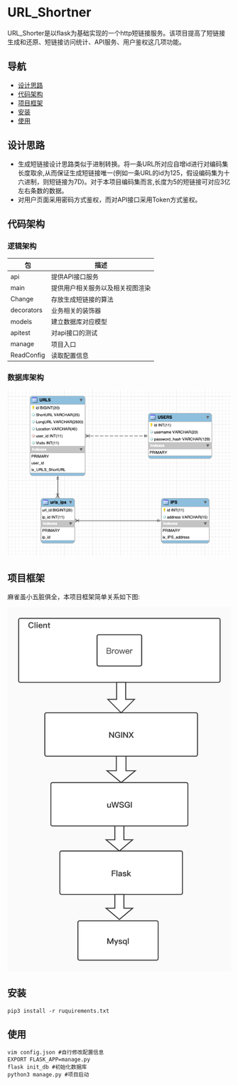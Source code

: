 # URL_Shortner

URL_Shorter是以flask为基础实现的一个http短链接服务。该项目提高了短链接生成和还原、短链接访问统计、API服务、用户鉴权这几项功能。

## 导航

- [设计思路](#设计思路)
- [代码架构]('代码架构')
- [项目框架](#项目框架)
- [安装](#安装)
- [使用](#使用)

## 设计思路

- 生成短链接设计思路类似于进制转换。将一条URL所对应自增id进行对编码集长度取余,从而保证生成短链接唯一(例如一条URL的id为125，假设编码集为十六进制，则短链接为7D)。对于本项目编码集而言,长度为5的短链接可对应3亿左右条数的数据。
- 对用户页面采用密码方式鉴权，而对API接口采用Token方式鉴权。

## 代码架构

### 逻辑架构

| 包         | 描述                             |
| ---------- | -------------------------------- |
| api        | 提供API接口服务                  |
| main       | 提供用户相关服务以及相关视图渲染 |
| Change     | 存放生成短链接的算法             |
| decorators | 业务相关的装饰器                 |
| models     | 建立数据库对应模型               |
| apitest    | 对api接口的测试                  |
| manage     | 项目入口                         |
| ReadConfig | 读取配置信息                     |

### 数据库架构

![pic](https://github.com/zstone12/URL_Shortener/blob/master/app/static/db_pic.png)

## 项目框架

麻雀虽小五脏俱全，本项目框架简单关系如下图:

![pic2](https://github.com/zstone12/URL_Shortener/blob/master/app/static/arr_pic.jpg)

## 安装

~~~shell
pip3 install -r ruquirements.txt
~~~

## 使用

~~~shell
vim config.json #自行修改配置信息
EXPORT FLASK_APP=manage.py 
flask init_db #初始化数据库
python3 manage.py #项目启动
~~~



